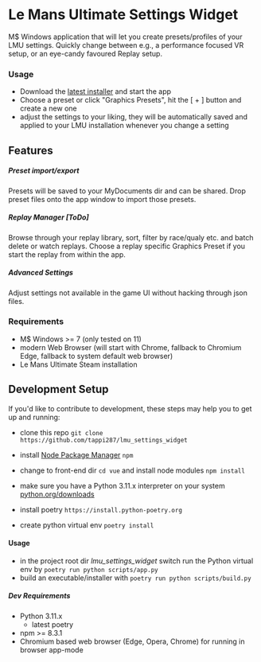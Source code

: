 # Le Mans Ultimate Settings Widget

M$ Windows application that will let you create presets/profiles of your LMU settings.
Quickly change between e.g., a performance focused VR setup, or
an eye-candy favoured Replay setup.


### Usage
- Download the <a href="https://github.com/tappi287/lmu_settings_widget/releases">latest installer</a> and start the app
- Choose a preset or click "Graphics Presets", hit the [ + ] button and create a new one
- adjust the settings to your liking, they will be automatically saved and applied to your LMU installation whenever
you change a setting


## Features
##### Preset import/export
Presets will be saved to your MyDocuments dir and can be shared. Drop preset files onto
the app window to import those presets.

##### Replay Manager [ToDo]
Browse through your replay library, sort, filter by race/qualy etc.
and batch delete or watch replays.
Choose a replay specific Graphics Preset if you start 
the replay from within the app.

##### Advanced Settings
Adjust settings not available in the game UI without hacking through json files. 

### Requirements
 - M$ Windows >= 7 (only tested on 11)
 - modern Web Browser (will start with Chrome, fallback to Chromium Edge, fallback to system default web browser)
 - Le Mans Ultimate Steam installation


## Development Setup
If you'd like to contribute to development, these steps may help you to get up and running:
 - clone this repo `git clone https://github.com/tappi287/lmu_settings_widget`
 - install [Node Package Manager](https://nodejs.org/en/download/) `npm`
 - change to front-end dir `cd vue` and install node modules `npm install`


 - make sure you have a Python 3.11.x interpreter on your system [python.org/downloads](https://www.python.org/downloads/)
 - install poetry `https://install.python-poetry.org`
 - create python virtual env `poetry install`

#### Usage
 - in the project root dir *lmu_settings_widget* switch run the Python virtual env by `poetry run python scripts/app.py`
 - build an executable/installer with `poetry run python scripts/build.py`

  ##### Dev Requirements
 - Python 3.11.x
   - latest poetry
 - npm >= 8.3.1
 - Chromium based web browser (Edge, Opera, Chrome) for running in browser app-mode
